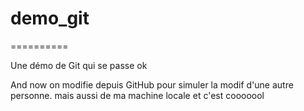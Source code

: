 # demo_git
==========

Une démo de Git qui se passe ok

And now on modifie depuis GitHub pour simuler la modif d'une autre personne.
mais aussi de ma machine locale
et c'est cooooool
